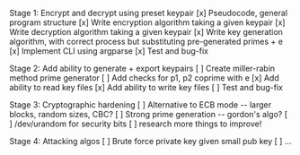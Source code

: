 Stage 1: Encrypt and decrypt using preset keypair
[x] Pseudocode, general program structure
[x] Write encryption algorithm taking a given keypair
[x] Write decryption algorithm taking a given keypair
[x] Write key generation algorithm, with correct process but substituting pre-generated primes + e
[x] Implement CLI using argparse
[x] Test and bug-fix

Stage 2: Add ability to generate + export keypairs
[ ] Create miller-rabin method prime generator
[ ] Add checks for p1, p2 coprime with e
[x] Add ability to read key files
[x] Add ability to write key files
[ ] Test and bug-fix

Stage 3: Cryptographic hardening
[ ] Alternative to ECB mode -- larger blocks, random sizes, CBC?
[ ] Strong prime generation -- gordon's algo?
[ ] /dev/urandom for security bits
[ ] research more things to improve!

Stage 4: Attacking algos
[ ] Brute force private key given small pub key
[ ] ...
